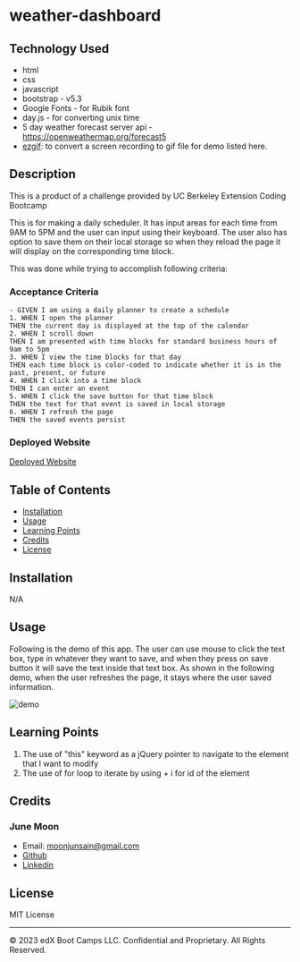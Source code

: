 # weather-dashboard

## Technology Used
- html
- css
- javascript
- bootstrap - v5.3
- Google Fonts - for Rubik font
- day.js - for converting unix time
- 5 day weather forecast server api - https://openweathermap.org/forecast5
- [ezgif](https://ezgif.com/): to convert a screen recording to gif file for demo listed here.

## Description 
This is a product of a challenge provided by UC Berkeley Extension Coding Bootcamp

This is for making a daily scheduler.
It has input areas for each time from 9AM to 5PM and the user can input using their keyboard. 
The user also has option to save them on their local storage so when they reload the page it will display on the corresponding time block.

This was done while trying to accomplish following criteria:

### Acceptance Criteria
    - GIVEN I am using a daily planner to create a schedule
    1. WHEN I open the planner
    THEN the current day is displayed at the top of the calendar
    2. WHEN I scroll down
    THEN I am presented with time blocks for standard business hours of 9am to 5pm
    3. WHEN I view the time blocks for that day
    THEN each time block is color-coded to indicate whether it is in the past, present, or future
    4. WHEN I click into a time block
    THEN I can enter an event
    5. WHEN I click the save button for that time block
    THEN the text for that event is saved in local storage
    6. WHEN I refresh the page
    THEN the saved events persist


### Deployed Website
[Deployed Website](https://moonjunsain.github.io/weather-dashboard/)



## Table of Contents


* [Installation](#installation)
* [Usage](#usage)
* [Learning Points](#learning-points)
* [Credits](#credits)
* [License](#license)


## Installation

N/A


## Usage 

Following is the demo of this app.
The user can use mouse to click the text box, type in whatever they want to save, and when they press on save button it will save the text inside that text box.
As shown in the following demo, when the user refreshes the page, it stays where the user saved information.

![demo](#)


## Learning Points
1. The use of "this" keyword as a jQuery pointer to navigate to the element that I want to modify
2. The use of for loop to iterate by using + i for id of the element



## Credits

### June Moon
- Email: moonjunsain@gmail.com
- [Github](https://github.com/moonjunsain)
- [Linkedin](https://www.linkedin.com/in/june-moon-940538280/)


## License

MIT License

---


© 2023 edX Boot Camps LLC. Confidential and Proprietary. All Rights Reserved.